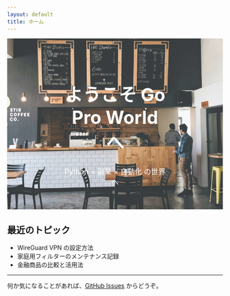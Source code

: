 ```yaml
---
layout: default
title: ホーム
---
```


<!-- ヒーローイメージセクション -->
<div style="position: relative; text-align: center; color: white;">

  <!-- 背景画像 -->
  <img src="/assets/images/hero.jpg" alt="Hero Image" style="width: 100%; height: 400px; object-fit: cover; opacity: 0.8;">

  <!-- テキストオーバーレイ -->
  <div style="position: absolute; top: 50%; left: 50%; transform: translate(-50%, -50%);">
    <h1 style="font-size: 3em; font-weight: bold;">ようこそ Go Pro World へ</h1>
    <p style="font-size: 1.2em;">Python × 副業 × 自動化 の世界へ</p>
  </div>

</div>

## 最近のトピック

- WireGuard VPN の設定方法
- 家庭用フィルターのメンテナンス記録
- 金融商品の比較と活用法

---

何か気になることがあれば、[GitHub Issues](https://github.com/yourusername/your-repo/issues) からどうぞ。
